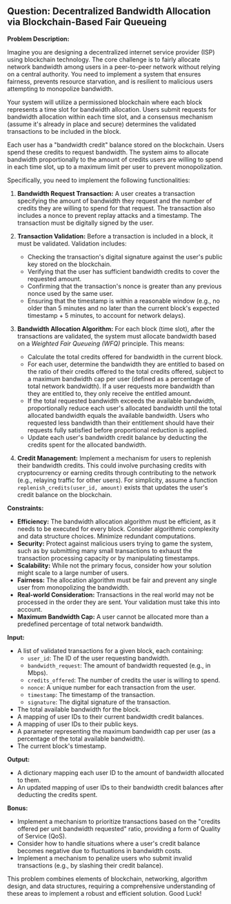 ## Question: Decentralized Bandwidth Allocation via Blockchain-Based Fair Queueing

**Problem Description:**

Imagine you are designing a decentralized internet service provider (ISP) using blockchain technology. The core challenge is to fairly allocate network bandwidth among users in a peer-to-peer network without relying on a central authority. You need to implement a system that ensures fairness, prevents resource starvation, and is resilient to malicious users attempting to monopolize bandwidth.

Your system will utilize a permissioned blockchain where each block represents a time slot for bandwidth allocation. Users submit requests for bandwidth allocation within each time slot, and a consensus mechanism (assume it's already in place and secure) determines the validated transactions to be included in the block.

Each user has a "bandwidth credit" balance stored on the blockchain. Users spend these credits to request bandwidth. The system aims to allocate bandwidth proportionally to the amount of credits users are willing to spend in each time slot, up to a maximum limit per user to prevent monopolization.

Specifically, you need to implement the following functionalities:

1.  **Bandwidth Request Transaction:** A user creates a transaction specifying the amount of bandwidth they request and the number of credits they are willing to spend for that request.  The transaction also includes a nonce to prevent replay attacks and a timestamp. The transaction must be digitally signed by the user.

2.  **Transaction Validation:** Before a transaction is included in a block, it must be validated. Validation includes:
    *   Checking the transaction's digital signature against the user's public key stored on the blockchain.
    *   Verifying that the user has sufficient bandwidth credits to cover the requested amount.
    *   Confirming that the transaction's nonce is greater than any previous nonce used by the same user.
    *   Ensuring that the timestamp is within a reasonable window (e.g., no older than 5 minutes and no later than the current block's expected timestamp + 5 minutes, to account for network delays).

3.  **Bandwidth Allocation Algorithm:** For each block (time slot), after the transactions are validated, the system must allocate bandwidth based on a *Weighted Fair Queueing (WFQ)* principle. This means:
    *   Calculate the total credits offered for bandwidth in the current block.
    *   For each user, determine the bandwidth they are entitled to based on the ratio of their credits offered to the total credits offered, subject to a maximum bandwidth cap per user (defined as a percentage of total network bandwidth). If a user requests more bandwidth than they are entitled to, they only receive the entitled amount.
    *   If the total requested bandwidth exceeds the available bandwidth, proportionally reduce each user's allocated bandwidth until the total allocated bandwidth equals the available bandwidth. Users who requested less bandwidth than their entitlement should have their requests fully satisfied before proportional reduction is applied.
    *   Update each user's bandwidth credit balance by deducting the credits spent for the allocated bandwidth.

4.  **Credit Management:** Implement a mechanism for users to replenish their bandwidth credits. This could involve purchasing credits with cryptocurrency or earning credits through contributing to the network (e.g., relaying traffic for other users). For simplicity, assume a function `replenish_credits(user_id, amount)` exists that updates the user's credit balance on the blockchain.

**Constraints:**

*   **Efficiency:** The bandwidth allocation algorithm must be efficient, as it needs to be executed for every block.  Consider algorithmic complexity and data structure choices.  Minimize redundant computations.
*   **Security:**  Protect against malicious users trying to game the system, such as by submitting many small transactions to exhaust the transaction processing capacity or by manipulating timestamps.
*   **Scalability:** While not the primary focus, consider how your solution might scale to a large number of users.
*   **Fairness:** The allocation algorithm must be fair and prevent any single user from monopolizing the bandwidth.
*   **Real-world Consideration:** Transactions in the real world may not be processed in the order they are sent. Your validation must take this into account.
*   **Maximum Bandwidth Cap:** A user cannot be allocated more than a predefined percentage of total network bandwidth.

**Input:**

*   A list of validated transactions for a given block, each containing:
    *   `user_id`: The ID of the user requesting bandwidth.
    *   `bandwidth_request`: The amount of bandwidth requested (e.g., in Mbps).
    *   `credits_offered`: The number of credits the user is willing to spend.
    *   `nonce`: A unique number for each transaction from the user.
    *   `timestamp`: The timestamp of the transaction.
    *   `signature`: The digital signature of the transaction.
*   The total available bandwidth for the block.
*   A mapping of user IDs to their current bandwidth credit balances.
*   A mapping of user IDs to their public keys.
*   A parameter representing the maximum bandwidth cap per user (as a percentage of the total available bandwidth).
*   The current block's timestamp.

**Output:**

*   A dictionary mapping each user ID to the amount of bandwidth allocated to them.
*   An updated mapping of user IDs to their bandwidth credit balances after deducting the credits spent.

**Bonus:**

*   Implement a mechanism to prioritize transactions based on the "credits offered per unit bandwidth requested" ratio, providing a form of Quality of Service (QoS).
*   Consider how to handle situations where a user's credit balance becomes negative due to fluctuations in bandwidth costs.
*   Implement a mechanism to penalize users who submit invalid transactions (e.g., by slashing their credit balance).

This problem combines elements of blockchain, networking, algorithm design, and data structures, requiring a comprehensive understanding of these areas to implement a robust and efficient solution. Good Luck!
